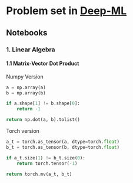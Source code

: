 # Problem set in [Deep-ML](https://www.deep-ml.com/problems)
## Notebooks
### 1. Linear Algebra
#### 1.1 Matrix-Vector Dot Product
Numpy Version
```python
a = np.array(a)
b = np.array(b)

if a.shape[1] != b.shape[0]:
    return -1

return np.dot(a, b).tolist()
```

Torch version
```python
a_t = torch.as_tensor(a, dtype=torch.float)
b_t = torch.as_tensor(b, dtype=torch.float)

if a_t.size(1) != b_t.size(0):
    return torch.tensor(-1)

return torch.mv(a_t, b_t)
```